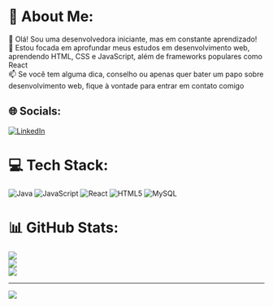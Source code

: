 # 💫 About Me:
👋 Olá! Sou uma desenvolvedora iniciante, mas em constante aprendizado!<br>🌱 Estou focada em aprofundar meus estudos em desenvolvimento web, aprendendo HTML, CSS e JavaScript, além de frameworks populares como React<br>📫 Se você tem alguma dica, conselho ou apenas quer bater um papo sobre desenvolvimento web, fique à vontade para entrar em contato comigo


## 🌐 Socials:
[![LinkedIn](https://img.shields.io/badge/LinkedIn-%230077B5.svg?logo=linkedin&logoColor=white)](https://linkedin.com/in/https://www.linkedin.com/in/amanda-brand%C3%A3o03/) 

# 💻 Tech Stack:
![Java](https://img.shields.io/badge/java-%23ED8B00.svg?style=flat&logo=java&logoColor=white) ![JavaScript](https://img.shields.io/badge/javascript-%23323330.svg?style=flat&logo=javascript&logoColor=%23F7DF1E) ![React](https://img.shields.io/badge/react-%2320232a.svg?style=flat&logo=react&logoColor=%2361DAFB) ![HTML5](https://img.shields.io/badge/html5-%23E34F26.svg?style=flat&logo=html5&logoColor=white) ![MySQL](https://img.shields.io/badge/mysql-%2300f.svg?style=flat&logo=mysql&logoColor=white)
# 📊 GitHub Stats:
![](https://github-readme-stats.vercel.app/api?username=amandabssz&theme=dracula&hide_border=false&include_all_commits=false&count_private=false)<br/>
![](https://github-readme-streak-stats.herokuapp.com/?user=amandabssz&theme=dracula&hide_border=false)<br/>
![](https://github-readme-stats.vercel.app/api/top-langs/?username=amandabssz&theme=dracula&hide_border=false&include_all_commits=false&count_private=false&layout=compact)

---
[![](https://visitcount.itsvg.in/api?id=amandabssz&icon=0&color=0)](https://visitcount.itsvg.in)

<!-- Proudly created with GPRM ( https://gprm.itsvg.in ) -->